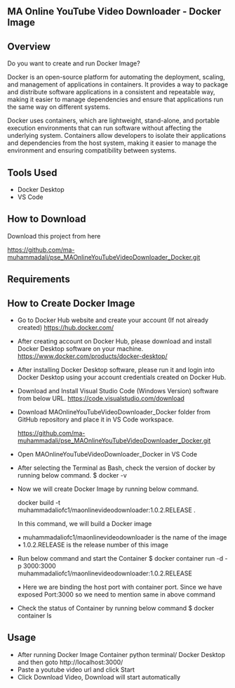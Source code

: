 ## MA Online YouTube Video Downloader - Docker Image

## Overview
Do you want to create and run Docker Image?

Docker is an open-source platform for automating the deployment, scaling, and management of applications in containers. 
It provides a way to package and distribute software applications in a consistent and repeatable way, making it easier to manage dependencies and ensure that applications run the same way on different systems.

Docker uses containers, which are lightweight, stand-alone, and portable execution environments that can run software without affecting the underlying system. 
Containers allow developers to isolate their applications and dependencies from the host system, making it easier to manage the environment and ensuring compatibility between systems.

## Tools Used

- Docker Desktop
- VS Code


## How to Download

Download this project from here

https://github.com/ma-muhammadali/pse_MAOnlineYouTubeVideoDownloader_Docker.git


## Requirements

## How to Create Docker Image

- Go to Docker Hub website and create your account (If not already created) 
	https://hub.docker.com/

- After creating account on Docker Hub, please download and install Docker Desktop software on your machine. 
	https://www.docker.com/products/docker-desktop/

- After installing Docker Desktop software, please run it and login into Docker Desktop using your account credentials created on Docker Hub.

- Download and Install Visual Studio Code (Windows Version) software from below URL. 
	https://code.visualstudio.com/download

- Download MAOnlineYouTubeVideoDownloader_Docker folder from GitHub repository and place it in VS Code workspace.
	
	https://github.com/ma-muhammadali/pse_MAOnlineYouTubeVideoDownloader_Docker.git

- Open MAOnlineYouTubeVideoDownloader_Docker in VS Code

- After selecting the Terminal as Bash, check the version of docker by running below command. $ docker -v

- Now we will create Docker Image by running below command.
	
	docker build -t muhammadaliofc1/maonlinevideodownloader:1.0.2.RELEASE .
	
	In this command, we will build a Docker image
	
	▪ muhammadaliofc1/maonlinevideodownloader is the name of the image
	▪ 1.0.2.RELEASE is the release number of this image

- Run below command and start the Container
	$ docker container run -d -p 3000:3000 muhammadaliofc1/maonlinevideodownloader:1.0.2.RELEASE
	
	▪ Here we are binding the host port with container port. Since we have exposed Port:3000 so we need to mention same in above command

- Check the status of Container by running below command
	$ docker container ls


## Usage

* After running Docker Image Container python terminal/ Docker Desktop and then goto http://localhost:3000/
* Paste a youtube video url and click Start
* Click Download Video, Download will start automatically
